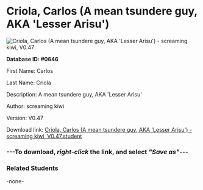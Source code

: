 # Criola, Carlos (A mean tsundere guy, AKA 'Lesser Arisu')

<img src="../../Files/Images/Criola, Carlos (A mean tsundere guy, AKA 'Lesser Arisu').png" title="Criola, Carlos (A mean tsundere guy, AKA 'Lesser Arisu') - screaming kiwi, V0.47">

**Database ID: #0646**

First Name: Carlos

Last Name: Criola

Description: A mean tsundere guy, AKA 'Lesser Arisu'

Author: screaming kiwi

Version: V0.47

Download link: <a href="https://raw.githubusercontent.com/Arbiter1223/Daigaku-Gurashi-Custom-Students/master/Files/Student%20Files/Criola%2C%20Carlos%20(A%20mean%20tsundere%20guy%2C%20AKA%20'Lesser%20Arisu')%20-%20screaming%20kiwi%2C%20V0.47.student">Criola, Carlos (A mean tsundere guy, AKA 'Lesser Arisu') - screaming kiwi, V0.47.student</a>

### ---**To download, _right-click_ the link, and select _"Save as"_**---

### Related Students

-none-
